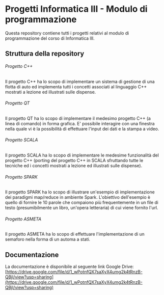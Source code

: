 # Progetti Informatica III - Modulo di programmazione
Questa repository contiene tutti i progetti relativi al modulo di programmazione del corso di Informatica III.

## Struttura della repository
###### Progetto C++
Il progetto C++ ha lo scopo di implementare un sistema di gestione di una flotta di auto ed implementa tutti i concetti associati al linguaggio C++ mostrati a lezione ed illustrati sulle dispense.

###### Progetto QT
Il progetto QT ha lo scopo di implementare il medesimo progetto C++ (a linea di comando) in forma grafica. E' possibile interagire con una finestra nella quale vi è la possibilità di effettuare l'input dei dati e la stampa a video.

###### Progetto SCALA
Il progetto SCALA ha lo scopo di implementare le medesime funzionalità del progetto C++ (porting del progetto C++ in SCALA sfruttando tutte le tecniche ed i concetti mostrati a lezione ed illustrati sulle dispense).

###### Progetto SPARK
Il progetto SPARK ha lo scopo di illustrare un'esempio di implementazione dei paradigmi map/reduce in ambiente Spark. L'obiettivo dell'esempio è quello di fornire le 10 parole che compaiono più frequentemente in un file di testo (presumibilmente un libro, un'opera letteraria) di cui viene fornito l'url.

###### Progetto ASMETA
Il progetto ASMETA ha lo scopo di effettuare l'implementazione di un semaforo nella forma di un automa a stati.

## Documentazione
La documentazione è disponibile al seguente link Google Drive:<br>
[https://drive.google.com/file/d/1_wPotnfQX7saXyX4umg2k4tRnzB-QBjl/view?usp=sharing](https://drive.google.com/file/d/1_wPotnfQX7saXyX4umg2k4tRnzB-QBjl/view?usp=sharing)
